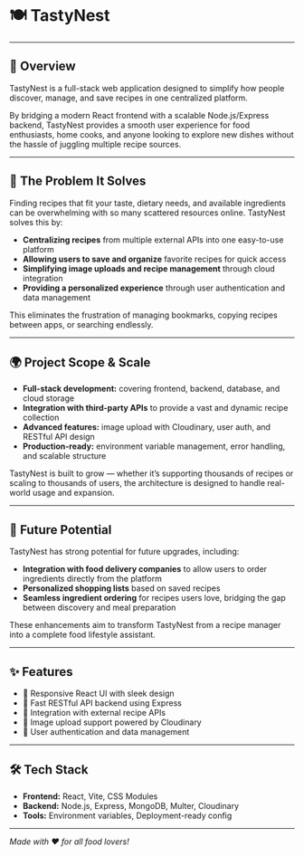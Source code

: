 # 🍽️ TastyNest

---

## 🍳 Overview

TastyNest is a full-stack web application designed to simplify how people discover, manage, and save recipes in one centralized platform.  

By bridging a modern React frontend with a scalable Node.js/Express backend, TastyNest provides a smooth user experience for food enthusiasts, home cooks, and anyone looking to explore new dishes without the hassle of juggling multiple recipe sources.

---

## 🛑 The Problem It Solves

Finding recipes that fit your taste, dietary needs, and available ingredients can be overwhelming with so many scattered resources online. TastyNest solves this by:

- **Centralizing recipes** from multiple external APIs into one easy-to-use platform  
- **Allowing users to save and organize** favorite recipes for quick access  
- **Simplifying image uploads and recipe management** through cloud integration  
- **Providing a personalized experience** through user authentication and data management  

This eliminates the frustration of managing bookmarks, copying recipes between apps, or searching endlessly.

---

## 🌍 Project Scope & Scale

- **Full-stack development:** covering frontend, backend, database, and cloud storage  
- **Integration with third-party APIs** to provide a vast and dynamic recipe collection  
- **Advanced features:** image upload with Cloudinary, user auth, and RESTful API design  
- **Production-ready:** environment variable management, error handling, and scalable structure  

TastyNest is built to grow — whether it’s supporting thousands of recipes or scaling to thousands of users, the architecture is designed to handle real-world usage and expansion.

---

## 🚀 Future Potential

TastyNest has strong potential for future upgrades, including:

- **Integration with food delivery companies** to allow users to order ingredients directly from the platform  
- **Personalized shopping lists** based on saved recipes  
- **Seamless ingredient ordering** for recipes users love, bridging the gap between discovery and meal preparation  

These enhancements aim to transform TastyNest from a recipe manager into a complete food lifestyle assistant.

---

## ✨ Features

- 🎨 Responsive React UI with sleek design  
- 🚀 Fast RESTful API backend using Express  
- 🔗 Integration with external recipe APIs  
- 📸 Image upload support powered by Cloudinary  
- 🔐 User authentication and data management  

---

## 🛠️ Tech Stack

- **Frontend:** React, Vite, CSS Modules  
- **Backend:** Node.js, Express, MongoDB, Multer, Cloudinary  
- **Tools:** Environment variables, Deployment-ready config  


---

*Made with ❤️ for all food lovers!*
